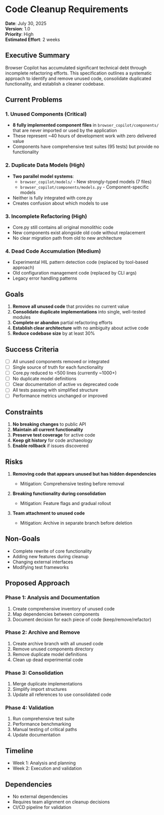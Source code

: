# Code Cleanup Requirements

**Date**: July 30, 2025  
**Version**: 1.0  
**Priority**: High  
**Estimated Effort**: 2 weeks

## Executive Summary

Browser Copilot has accumulated significant technical debt through incomplete refactoring efforts. This specification outlines a systematic approach to identify and remove unused code, consolidate duplicated functionality, and establish a cleaner codebase.

## Current Problems

### 1. Unused Components (Critical)
- **8 fully implemented component files** in `browser_copilot/components/` that are never imported or used by the application
- These represent ~40 hours of development work with zero delivered value
- Components have comprehensive test suites (95 tests) but provide no functionality

### 2. Duplicate Data Models (High)
- **Two parallel model systems**:
  - `browser_copilot/models/` - New strongly-typed models (7 files)
  - `browser_copilot/components/models.py` - Component-specific models
- Neither is fully integrated with core.py
- Creates confusion about which models to use

### 3. Incomplete Refactoring (High)
- Core.py still contains all original monolithic code
- New components exist alongside old code without replacement
- No clear migration path from old to new architecture

### 4. Dead Code Accumulation (Medium)
- Experimental HIL pattern detection code (replaced by tool-based approach)
- Old configuration management code (replaced by CLI args)
- Legacy error handling patterns

## Goals

1. **Remove all unused code** that provides no current value
2. **Consolidate duplicate implementations** into single, well-tested modules
3. **Complete or abandon** partial refactoring efforts
4. **Establish clear architecture** with no ambiguity about active code
5. **Reduce codebase size** by at least 30%

## Success Criteria

- [ ] All unused components removed or integrated
- [ ] Single source of truth for each functionality
- [ ] Core.py reduced to <500 lines (currently ~1000+)
- [ ] No duplicate model definitions
- [ ] Clear documentation of active vs deprecated code
- [ ] All tests passing with simplified structure
- [ ] Performance metrics unchanged or improved

## Constraints

1. **No breaking changes** to public API
2. **Maintain all current functionality**
3. **Preserve test coverage** for active code
4. **Keep git history** for code archaeology
5. **Enable rollback** if issues discovered

## Risks

1. **Removing code that appears unused but has hidden dependencies**
   - Mitigation: Comprehensive testing before removal
   
2. **Breaking functionality during consolidation**
   - Mitigation: Feature flags and gradual rollout
   
3. **Team attachment to unused code**
   - Mitigation: Archive in separate branch before deletion

## Non-Goals

- Complete rewrite of core functionality
- Adding new features during cleanup
- Changing external interfaces
- Modifying test frameworks

## Proposed Approach

### Phase 1: Analysis and Documentation
1. Create comprehensive inventory of unused code
2. Map dependencies between components
3. Document decision for each piece of code (keep/remove/refactor)

### Phase 2: Archive and Remove
1. Create archive branch with all unused code
2. Remove unused components directory
3. Remove duplicate model definitions
4. Clean up dead experimental code

### Phase 3: Consolidation
1. Merge duplicate implementations
2. Simplify import structures
3. Update all references to use consolidated code

### Phase 4: Validation
1. Run comprehensive test suite
2. Performance benchmarking
3. Manual testing of critical paths
4. Update documentation

## Timeline

- Week 1: Analysis and planning
- Week 2: Execution and validation

## Dependencies

- No external dependencies
- Requires team alignment on cleanup decisions
- CI/CD pipeline for validation